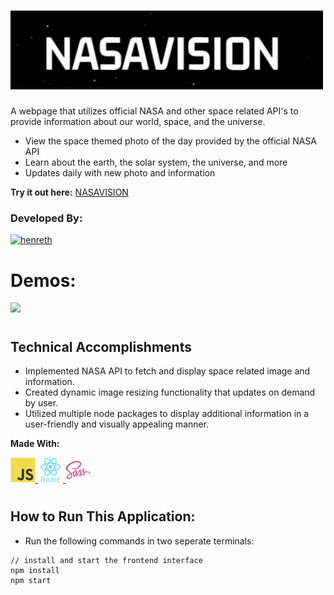 
# <img src="title.png" width="500">

A webpage that utilizes official NASA and other space related API's to provide information about our world, space, and the universe.

* View the space themed photo of the day provided by the official NASA API
* Learn about the earth, the solar system, the universe, and more
* Updates daily with new photo and information

**Try it out here:** [NASAVISION](https://henreth.github.io/nasavision/)

### Developed By:

<a href="https://github.com/henreth" target="_blank" title="henreth">
  <img src="https://github.com/henreth.png?size=50" height="45" width="45" alt="henreth"/>
</a>

# Demos:

<img src="demo.gif" width="850">

#
## Technical Accomplishments

* Implemented NASA API to fetch and display space related image and information.
* Created dynamic image resizing functionality that updates on demand by user.
* Utilized multiple node packages to display additional information in a user-friendly and visually appealing manner.

**Made With:** 

<a href="https://developer.mozilla.org/en-US/docs/Web/JavaScript" target="_blank" rel="noreferrer"> <img src="https://raw.githubusercontent.com/devicons/devicon/master/icons/javascript/javascript-original.svg" alt="javascript" width="40" height="40"/> </a> 
<a href="https://reactjs.org/" target="_blank" rel="noreferrer"> <img src="https://raw.githubusercontent.com/devicons/devicon/master/icons/react/react-original-wordmark.svg" alt="react" width="40" height="40"/> </a> 
<a href="https://sass-lang.com" target="_blank" rel="noreferrer"> <img src="https://raw.githubusercontent.com/devicons/devicon/master/icons/sass/sass-original.svg" alt="sass" width="40" height="40"/> </a> 

</p>

#
## How to Run This Application:
* Run the following commands in two seperate terminals:

```
// install and start the frontend interface
npm install 
npm start 
```
